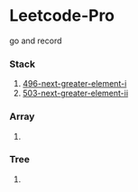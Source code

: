 # Leetcode-Pro
go and record


### Stack
1.  [496-next-greater-element-i](https://leetcode.com/problems/next-greater-element-i/)
2.  [503-next-greater-element-ii](https://leetcode.com/problems/next-greater-element-ii/)


### Array
1. 


### Tree
1. 